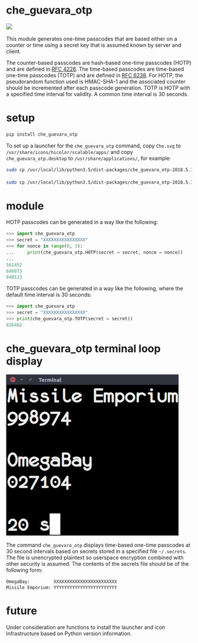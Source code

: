 # che_guevara_otp

![](https://raw.githubusercontent.com/wdbm/che_guevara_otp/master/2017_Che_Guevara_Éire_stamp.png)

This module generates one-time passcodes that are based either on a counter or time using a secret key that is assumed known by server and client.

The counter-based passcodes are hash-based one-time passcodes (HOTP) and are defined in [RFC 4226](https://tools.ietf.org/html/rfc4226). The time-based passcodes are time-based one-time passcodes (TOTP) and are defined in [RFC 6238](https://tools.ietf.org/html/rfc6238). For HOTP, the pseudorandom function used is HMAC-SHA-1 and the associated counter should be incremented after each passcode generation. TOTP is HOTP with a specified time interval for validity. A common time interval is 30 seconds.

# setup

```Bash
pip install che_guevara_otp
```

To set up a launcher for the `che_guevara_otp` command, copy `Che.svg` to `/usr/share/icons/hicolor/scalable/apps/` and copy `che_guevara_otp.desktop` to  `/usr/share/applications/`, for example:

```Bash
sudo cp /usr/local/lib/python3.5/dist-packages/che_guevara_otp-2018.5.11.1653-py3.5.egg/che_guevara_otp/data/Che.svg /usr/share/icons/hicolor/scalable/apps/

sudo cp /usr/local/lib/python3.5/dist-packages/che_guevara_otp-2018.5.11.1653-py3.5.egg/che_guevara_otp/data/che_guevara_otp.desktop /usr/share/applications/
```

# module

HOTP passcodes can be generated in a way like the following:

```Python
>>> import che_guevara_otp
>>> secret = "XXXXXXXXXXXXXXXX"
>>> for nonce in range(0, 3):
...     print(che_guevara_otp.HOTP(secret = secret, nonce = nonce))
... 
561452
686073
840123
```

TOTP passcodes can be generated in a way like the following, where the default time interval is 30 seconds:

```Python
>>> import che_guevara_otp
>>> secret = "XXXXXXXXXXXXXXXX"
>>> print(che_guevara_otp.TOTP(secret = secret))
826402
```

# che_guevara_otp terminal loop display

![](https://raw.githubusercontent.com/wdbm/che_guevara_otp/master/che_guevara_otp.png)

The command `che_guevara_otp` displays time-based one-time passcodes at 30 second intervals based on secrets stored in a specified file `~/.secrets`. The file is unencrypted plaintext so userspace encryption combined with other security is assumed. The contents of the secrets file should be of the following form:

```
OmegaBay:         XXXXXXXXXXXXXXXXXXXXXXXX
Missile Emporium: YYYYYYYYYYYYYYYYYYYYYYYY
```

# future

Under consideration are functions to install the launcher and icon infrastructure based on Python version information.
